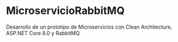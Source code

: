# MicroservicioRabbitMQ
Desarrollo de un prototipo de  Microservicios con Clean Architecture,  ASP.NET Core 8.0 y RabbitMQ

